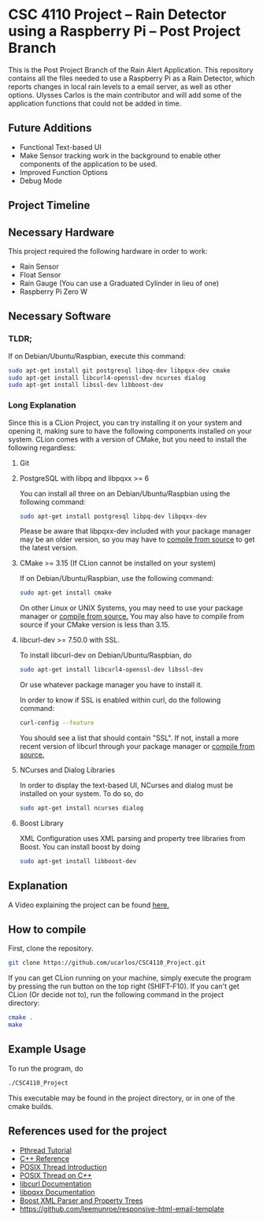 # CSC 4110 Project &#x2013; Rain Detector using a Raspberry Pi &#x2013; Post Project Branch

This is the Post Project Branch of the Rain Alert Application. This repository contains all the files needed to use a Raspberry Pi as a Rain Detector, which reports changes in local rain levels to a email server, as well as other options. Ulysses Carlos is the main contributor and will add some of the application functions that could not be added in time.


## Future Additions

-   Functional Text-based UI
-   Make Sensor tracking work in the background to enable other components of the application to be used.
-   Improved Function Options
-   Debug Mode


## Project Timeline


## Necessary Hardware

This project required the following hardware in order to work:

-   Rain Sensor
-   Float Sensor
-   Rain Gauge (You can use a Graduated Cylinder in lieu of one)
-   Raspberry Pi Zero W


## Necessary Software


### TLDR;

If on Debian/Ubuntu/Raspbian, execute this command:

```bash
sudo apt-get install git postgresql libpq-dev libpqxx-dev cmake 
sudo apt-get install libcurl4-openssl-dev ncurses dialog 
sudo apt-get install libssl-dev libboost-dev
```


### Long Explanation

Since this is a CLion Project, you can try installing it on your system and opening it, making sure to have the following components installed on your system. CLion comes with a version of CMake, but you need to install the following regardless:

1.  Git

2.  PostgreSQL with libpq and libpqxx >= 6

    You can install all three on an Debian/Ubuntu/Raspbian using the following command:
    
    ```bash
    sudo apt-get install postgresql libpq-dev libpqxx-dev
    ```
    
    Please be aware that libpqxx-dev included with your package manager may be an older version, so you may have to [compile from source](https://github.com/jtv/libpqxx) to get the latest version.

3.  CMake >= 3.15 (If CLion cannot be installed on your system)

    If on Debian/Ubuntu/Raspbian, use the following command:
    
    ```bash
    sudo apt-get install cmake
    ```
    
    On other Linux or UNIX Systems, you may need to use your package manager or [compile from source.](https://cmake.org/download/) You may also have to compile from source if your CMake version is less than 3.15.

4.  libcurl-dev >= 7.50.0 with SSL.

    To install libcurl-dev on Debian/Ubuntu/Raspbian, do
    
    ```bash
    sudo apt-get install libcurl4-openssl-dev libssl-dev
    ```
    
    Or use whatever package manager you have to install it.
    
    In order to know if SSL is enabled within curl, do the following command:
    
    ```bash
    curl-config --feature
    ```
    
    You should see a list that should contain "SSL". If not, install a more recent version of libcurl through your package manager or [compile from source.](https://curl.haxx.se/download.html)

5.  NCurses and Dialog Libraries

    In order to display the text-based UI, NCurses and dialog must be installed on your system. To do so, do
    
    ```bash
    sudo apt-get install ncurses dialog
    ```

6.  Boost Library

    XML Configuration uses XML parsing and property tree libraries from Boost. You can install boost by doing
    
    ```bash
    sudo apt-get install libboost-dev
    ```


## Explanation

A Video explaining the project can be found [here.](https://youtu.be/HR-591p1Yrk)


## How to compile

First, clone the repository.

```bash
git clone https://github.com/ucarlos/CSC4110_Project.git
```

If you can get CLion running on your machine, simply execute the program by pressing the run button on the top right (SHIFT-F10). If you can't get CLion (Or decide not to), run the following command in the project directory:

```bash
cmake .
make
```


## Example Usage

To run the program, do

```sh
./CSC4110_Project
```

This executable may be found in the project directory, or in one of the cmake builds.


## References used for the project

-   [Pthread Tutorial](https://computing.llnl.gov/tutorials/pthreads/)
-   [C++ Reference](https://en.cppreference.com)
-   [POSIX Thread Introduction](https://computing.llnl.gov/tutorials/pthreads/)
-   [POSIX Thread on C++](https://www.cs.cmu.edu/afs/cs/academic/class/15492-f07/www/pthreads.html)
-   [libcurl Documentation](https://curl.haxx.se/libcurl/c/)
-   [libpqxx Documentation](https://libpqxx.readthedocs.io/en/latest/)
-   [Boost XML Parser and Property Trees](https://www.boost.org/doc/libs/1_44_0/doc/html/boost_propertytree/parsers.html)
-   <https://github.com/leemunroe/responsive-html-email-template>
